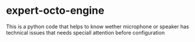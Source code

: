 # expert-octo-engine
This is a python code that helps to know wether microphone or speaker has technical issues that needs speciall attention before configuration
